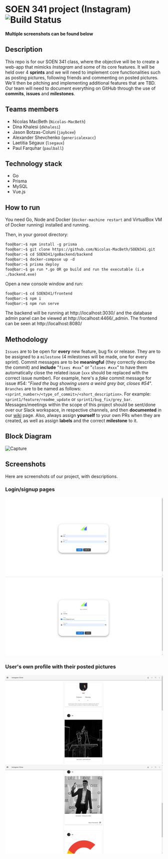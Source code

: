 # SOEN 341 project (Instagram)  ![Build Status](https://travis-ci.com/Nicolas-MacBeth/SOEN341.svg?token=oeXpQTjd3iqt491nhsLk&branch=master)

**Multiple screenshots can be found below**

## Description

This repo is for our SOEN 341 class, where the objective will be to create a web-app that mimicks *Instagram* and some of its core features. It will be held over 4 **sprints** and we will need to implement core functionalities such as posting pictures, following friends and commenting on posted pictures. We'll then be pitching and implementing additional features that are TBD. Our team will need to document everything on GitHub through the use of **commits**, **issues** and **milestones**.

## Teams members

* Nicolas MacBeth (`Nicolas-MacBeth`)
* Dina Khalesi (`dkhalesi`)
* Jason Botzas-Coluni (`jaybcee`)
* Alexander Shevchenko (`genericalexacc`)
* Laetitia Ségaux (`lsegaux`)
* Paul Farquhar (`paulball`)

## Technology stack

* Go
* Prisma
* MySQL
* Vue.js

## How to run
You need Go, Node and Docker (`docker-machine restart` and VirtualBox VM of Docker running) installed and running.

Then, in your goroot directory:

```console
foo@bar:~$ npm install -g prisma
foo@bar:~$ git clone https://github.com/Nicolas-MacBeth/SOEN341.git
foo@bar:~$ cd SOEN341/goBackend/backend
foo@bar:~$ docker-compose up -d
foo@bar:~$ prisma deploy
foo@bar:~$ go run *.go OR go build and run the executable (i.e ./backend.exe)
```

Open a new console window and run:

```console
foo@bar:~$ cd SOEN341/frontend
foo@bar:~$ npm i
foo@bar:~$ npm run serve
```

The backend will be running at http://localhost:3030/ and the database admin panel can be viewed at http://localhost:4466/_admin.
The frontend can be seen at http://localhost:8080/

## Methodology

`Issues` are to be open for **every** new feature, bug fix or release. They are to be assigned to a `milestone` (4 milestones will be made, one for every sprint). Commit messages are to be **meaningful** (they correctly describe the commit) and **include** "`fixes #xxx`" or "`closes #xxx`" to have them automatically close the related issue (`xxx` should be replaced with the correct issue number). For example, here's a *fake* commit message for issue #54: "*Fixed the bug showing users a weird grey bar, closes #54*". `Branches` are to be named as follows: `<sprint_number>/<type_of_commit>/<short_description>`. For example: `sprint1/feature/readme_update` or `sprint1/bug_fix/grey_bar`. Messages/meetings within the scope of this project should be sent/done over our Slack workspace, in respective channels, and then **documented** in our [wiki](https://github.com/Nicolas-MacBeth/SOEN341/wiki) page. Also, always assign **yourself** to your own PRs when they are created, as well as assign **labels** and the correct **milestone** to it.

## Block Diagram
![Capture](https://user-images.githubusercontent.com/43622634/76051349-7bea9580-5f38-11ea-8467-391cf2cea046.JPG)

## Screenshots

Here are screenshots of our project, with descriptions.

### Login/signup pages

![login](./readme_pictures/1.png) ![signup](./readme_pictures/2.png)

### User's own profile with their posted pictures

![user profile](./readme_pictures/3.png) ![more user profile](./readme_pictures/4.png)